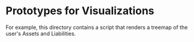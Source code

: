 # Prototypes for Visualizations

For example, this directory contains a script that renders a treemap of the
user's Assets and Liabilities.
